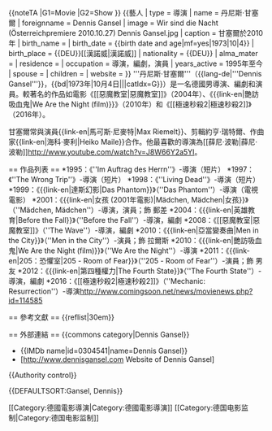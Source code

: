 {{noteTA
|G1=Movie
|G2=Show
}}
{{藝人
| type = 導演
| name = 丹尼斯·甘塞爾
| foreignname = Dennis Gansel
| image = Wir sind die Nacht (Österreichpremiere 2010.10.27) Dennis Gansel.jpg
| caption = 甘塞爾於2010年
| birth_name = 
| birth_date = {{birth date and age|mf=yes|1973|10|4}}
| birth_place = {{DEU}}[[漢諾威|漢諾威]]
| nationality = {{DEU}}
| alma_mater = 
| residence = 
| occupation = 導演，編劇，演員
| years_active = 1995年至今
| spouse = 
| children = 
| website = 
}}
'''丹尼斯·甘塞爾'''（{{lang-de|'''Dennis Gansel'''}}，{{bd|1973年|10月4日|||catIdx=G}}）是一名德國男導演、編劇和演員。較著名的作品如電影《[[惡魔教室|惡魔教室]]》（2004年）、《{{link-en|艷訪吸血鬼|We Are the Night (film)}}》（2010年）和《[[極速秒殺2|極速秒殺2]]》（2016年）。

甘塞爾常與演員{{link-en|馬可斯·尼麥特|Max Riemelt}}、剪輯約亨·瑞特爾、作曲家{{link-en|海科·麥利|Heiko Maile}}合作。他最喜歡的導演為[[薛尼·波勒|薛尼·波勒]]<ref>http://www.youtube.com/watch?v=J8W66Y2a5YI</ref>。

== 作品列表 ==
*1995：《''Im Auftrag des Herrn''》-導演（短片）
*1997：《''The Wrong Trip''》-導演（短片）
*1998：《''Living Dead''》-導演（短片）
*1999：《{{link-en|達斯幻影|Das Phantom}}》（''Das Phantom''）-導演（電視電影）
*2001：《{{link-en|女孩 (2001年電影)|Mädchen, Mädchen|女孩}}》（''Mädchen, Mädchen''）-導演，演員；飾 郵差
*2004：《{{link-en|英雄教育|Before the Fall}}》（''Before the Fall''）-導演，編劇
*2008：《[[惡魔教室|惡魔教室]]》（''The Wave''）-導演，編劇
*2010：《{{link-en|亞當變奏曲|Men in the City}}》（''Men in the City''）-演員；飾 拉爾斯
*2010：《{{link-en|艷訪吸血鬼|We Are the Night (film)}}》（''We Are the Night''）-導演
*2011：《{{link-en|205：恐懼室|205 - Room of Fear}}》（''205 - Room of Fear''）-演員；飾 男友
*2012：《{{link-en|第四種權力|The Fourth State}}》（''The Fourth State''）-導演，編劇
*2016：《[[極速秒殺2|極速秒殺2]]》（''Mechanic: Resurrection''）-導演<ref>http://www.comingsoon.net/news/movienews.php?id=114585</ref>

== 參考文獻 ==
{{reflist|30em}}

== 外部連結 ==
{{commons category|Dennis Gansel}}
* {{IMDb name|id=0304541|name=Dennis Gansel}}
* [http://www.dennisgansel.com Website of Dennis Gansel]

{{Authority control}}

{{DEFAULTSORT:Gansel, Dennis}}

[[Category:德國電影導演|Category:德國電影導演]]
[[Category:德国电影监制|Category:德国电影监制]]